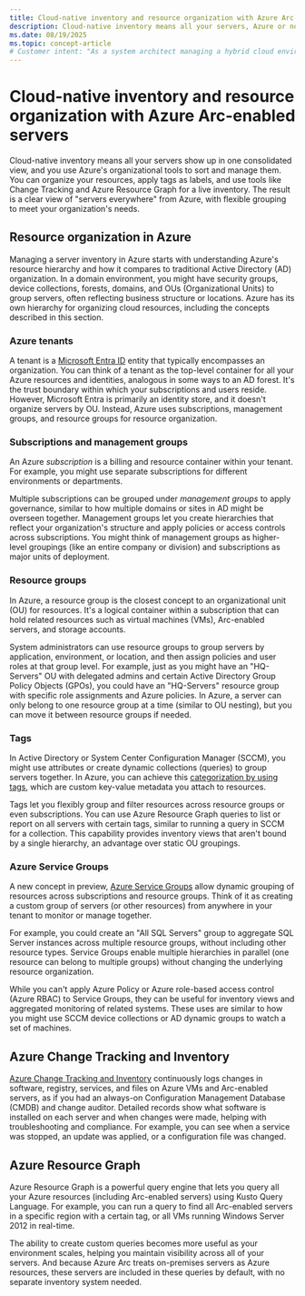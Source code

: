 ```yaml
---
title: Cloud-native inventory and resource organization with Azure Arc-enabled servers
description: Cloud-native inventory means all your servers, Azure or not, show up in one consolidated view, and you use Azure's organizational tools to sort and manage them.
ms.date: 08/19/2025
ms.topic: concept-article
# Customer intent: "As a system architect managing a hybrid cloud environment, I want to understand Azure's hierarchy for organizing cloud resources and how to use Azure to manage my hybrid server organization."
---
```


# Cloud-native inventory and resource organization with Azure Arc-enabled servers

Cloud-native inventory means all your servers show up in one consolidated view, and you use Azure's organizational tools to sort and manage them. You can organize your resources, apply tags as labels, and use tools like Change Tracking and Azure Resource Graph for a live inventory. The result is a clear view of "servers everywhere" from Azure, with flexible grouping to meet your organization's needs.

## Resource organization in Azure

Managing a server inventory in Azure starts with understanding Azure's resource hierarchy and how it compares to traditional Active Directory (AD) organization. In a domain environment, you might have security groups, device collections, forests, domains, and OUs (Organizational Units) to group servers, often reflecting business structure or locations. Azure has its own hierarchy for organizing cloud resources, including the concepts described in this section.

### Azure tenants

A tenant is a [Microsoft Entra ID](/entra/fundamentals/whatis) entity that typically encompasses an organization. You can think of a tenant as the top-level container for all your Azure resources and identities, analogous in some ways to an AD forest. It's the trust boundary within which your subscriptions and users reside. However, Microsoft Entra is primarily an identity store, and it doesn't organize servers by OU. Instead, Azure uses subscriptions, management groups, and resource groups for resource organization.

### Subscriptions and management groups

An Azure *subscription* is a billing and resource container within your tenant. For example, you might use separate subscriptions for different environments or departments.

Multiple subscriptions can be grouped under *management groups* to apply governance, similar to how multiple domains or sites in AD might be overseen together. Management groups let you create hierarchies that reflect your organization's structure and apply policies or access controls across subscriptions. You might think of management groups as higher-level groupings (like an entire company or division) and subscriptions as major units of deployment.

### Resource groups

In Azure, a resource group is the closest concept to an organizational unit (OU) for resources. It's a logical container within a subscription that can hold related resources such as virtual machines (VMs), Arc-enabled servers, and storage accounts.

System administrators can use resource groups to group servers by application, environment, or location, and then assign policies and user roles at that group level. For example, just as you might have an "HQ-Servers" OU with delegated admins and certain Active Directory Group Policy Objects (GPOs), you could have an "HQ-Servers" resource group with specific role assignments and Azure policies. In Azure, a server can only belong to one resource group at a time (similar to OU nesting), but you can move it between resource groups if needed.

### Tags

In Active Directory or System Center Configuration Manager (SCCM), you might use attributes or create dynamic collections (queries) to group servers together. In Azure, you can achieve this [categorization by using tags](/azure/azure-resource-manager/management/tag-resources), which are custom key-value metadata you attach to resources.

Tags let you flexibly group and filter resources across resource groups or even subscriptions. You can use Azure Resource Graph queries to list or report on all servers with certain tags, similar to running a query in SCCM for a collection. This capability provides inventory views that aren't bound by a single hierarchy, an advantage over static OU groupings.

### Azure Service Groups

A new concept in preview, [Azure Service Groups](/azure/governance/service-groups/overview) allow dynamic grouping of resources across subscriptions and resource groups. Think of it as creating a custom group of servers (or other resources) from anywhere in your tenant to monitor or manage together.

For example, you could create an "All SQL Servers" group to aggregate SQL Server instances across multiple resource groups, without including other resource types. Service Groups enable multiple hierarchies in parallel (one resource can belong to multiple groups) without changing the underlying resource organization.

While you can't apply Azure Policy or Azure role-based access control (Azure RBAC) to Service Groups, they can be useful for inventory views and aggregated monitoring of related systems. These uses are similar to how you might use SCCM device collections or AD dynamic groups to watch a set of machines.

## Azure Change Tracking and Inventory

[Azure Change Tracking and Inventory](/azure/automation/change-tracking/overview-monitoring-agent) continuously logs changes in software, registry, services, and files on Azure VMs and Arc-enabled servers, as if you had an always-on Configuration Management Database (CMDB) and change auditor. Detailed records show what software is installed on each server and when changes were made, helping with troubleshooting and compliance. For example, you can see when a service was stopped, an update was applied, or a configuration file was changed.

## Azure Resource Graph

Azure Resource Graph is a powerful query engine that lets you query all your Azure resources (including Arc-enabled servers) using Kusto Query Language. For example, you can run a query to find all Arc-enabled servers in a specific region with a certain tag, or all VMs running Windows Server 2012 in real-time.

The ability to create custom queries becomes more useful as your environment scales, helping you maintain visibility across all of your servers. And because Azure Arc treats on-premises servers as Azure resources, these servers are included in these queries by default, with no separate inventory system needed.
